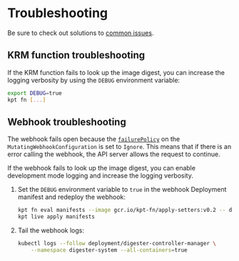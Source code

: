 # Troubleshooting

Be sure to check out solutions to [common issues](common-issues.md).

## KRM function troubleshooting

If the KRM function fails to look up the image digest, you can increase the
logging verbosity by using the `DEBUG` environment variable:

```sh
export DEBUG=true
kpt fn [...]
```

## Webhook troubleshooting

The webhook fails open because the
[`failurePolicy`](https://kubernetes.io/docs/reference/access-authn-authz/extensible-admission-controllers/#failure-policy)
on the `MutatingWebhookConfiguration` is set to `Ignore`. This means that if
there is an error calling the webhook, the API server allows the request to
continue.

If the webhook fails to look up the image digest, you can enable development
mode logging and increase the logging verbosity.

1.  Set the `DEBUG` environment variable to `true` in the webhook Deployment
    manifest and redeploy the webhook:

    ```sh
    kpt fn eval manifests --image gcr.io/kpt-fn/apply-setters:v0.2 -- debug=true
    kpt live apply manifests
    ```

2.  Tail the webhook logs:

    ```sh
    kubectl logs --follow deployment/digester-controller-manager \
        --namespace digester-system --all-containers=true
    ```
